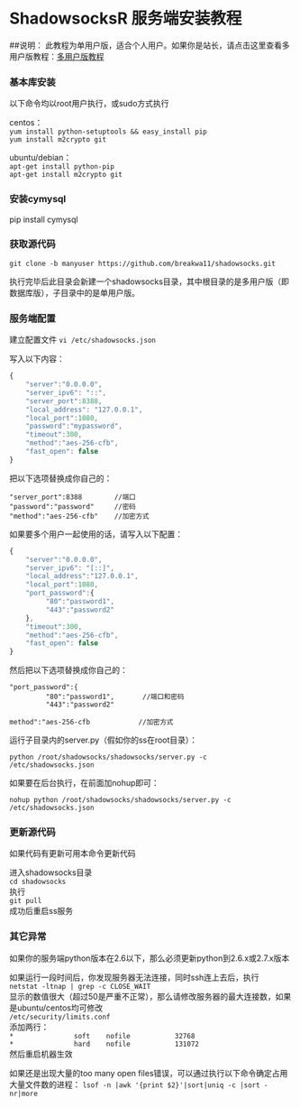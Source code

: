 # ShadowsocksR 服务端安装教程 #
##说明：
此教程为单用户版，适合个人用户。如果你是站长，请点击这里查看多用户版教程：[多用户版教程](https://github.com/breakwa11/shadowsocks-rss/wiki/Server-Setup(manyuser))

### 基本库安装 ###
以下命令均以root用户执行，或sudo方式执行

centos：  
`yum install python-setuptools && easy_install pip`  
`yum install m2crypto git`

ubuntu/debian：  
`apt-get install python-pip`  
`apt-get install m2crypto git`

### 安装cymysql ###
pip install cymysql

### 获取源代码 ###
`git clone -b manyuser https://github.com/breakwa11/shadowsocks.git`

执行完毕后此目录会新建一个shadowsocks目录，其中根目录的是多用户版（即数据库版），子目录中的是单用户版。




### 服务端配置 ###
建立配置文件 `vi /etc/shadowsocks.json`

写入以下内容：
```javascript
{
    "server":"0.0.0.0",
    "server_ipv6": "::",
    "server_port":8388,
    "local_address": "127.0.0.1",
    "local_port":1080,
    "password":"mypassword",
    "timeout":300,
    "method":"aes-256-cfb",
    "fast_open": false
}
```

把以下选项替换成你自己的：
```
"server_port":8388        //端口
"password":"password"     //密码
"method":"aes-256-cfb"    //加密方式
```
如果要多个用户一起使用的话，请写入以下配置：

```javascript
{
    "server":"0.0.0.0",
    "server_ipv6": "[::]",
    "local_address":"127.0.0.1",
    "local_port":1080,
    "port_password":{
         "80":"password1",
         "443":"password2"
    },
    "timeout":300,
    "method":"aes-256-cfb",
    "fast_open": false
}
```
然后把以下选项替换成你自己的：
```
"port_password":{                  
         "80":"password1",       //端口和密码 
         "443":"password2"         

method":"aes-256-cfb            //加密方式
```

运行子目录内的server.py（假如你的ss在root目录）：
```
python /root/shadowsocks/shadowsocks/server.py -c /etc/shadowsocks.json
```

如果要在后台执行，在前面加nohup即可：
```
nohup python /root/shadowsocks/shadowsocks/server.py -c /etc/shadowsocks.json
```
### 更新源代码 ###
如果代码有更新可用本命令更新代码

进入shadowsocks目录  
`cd shadowsocks`  
执行  
`git pull`  
成功后重启ss服务

### 其它异常 ###
如果你的服务端python版本在2.6以下，那么必须更新python到2.6.x或2.7.x版本

如果运行一段时间后，你发现服务器无法连接，同时ssh连上去后，执行  
`netstat -ltnap | grep -c CLOSE_WAIT`  
显示的数值很大（超过50是严重不正常），那么请修改服务器的最大连接数，如果是ubuntu/centos均可修改  
`/etc/security/limits.conf`  
添加两行：  
`*               soft    nofile           32768`  
`*               hard    nofile           131072`  
然后重启机器生效

如果还是出现大量的too many open files错误，可以通过执行以下命令确定占用大量文件数的进程：
`lsof -n |awk '{print $2}'|sort|uniq -c |sort -nr|more`